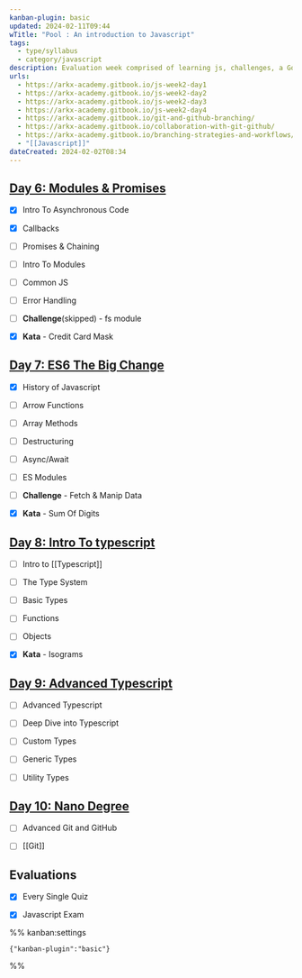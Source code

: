 ```yaml
---
kanban-plugin: basic
updated: 2024-02-11T09:44
wTitle: "Pool : An introduction to Javascript"
tags:
  - type/syllabus
  - category/javascript
description: Evaluation week comprised of learning js, challenges, a GorillaTest and finally a  group presentation aimed at assessing collaboration and synergy.
urls:
  - https://arkx-academy.gitbook.io/js-week2-day1
  - https://arkx-academy.gitbook.io/js-week2-day2
  - https://arkx-academy.gitbook.io/js-week2-day3
  - https://arkx-academy.gitbook.io/js-week2-day4
  - https://arkx-academy.gitbook.io/git-and-github-branching/
  - https://arkx-academy.gitbook.io/collaboration-with-git-github/
  - https://arkx-academy.gitbook.io/branching-strategies-and-workflows/
  - "[[Javascript]]"
dateCreated: 2024-02-02T08:34
---
```


## [Day 6: Modules & Promises](https://arkx-academy.gitbook.io/js-week2-day1)

- [x] Intro To Asynchronous Code
- [x] Callbacks
- [ ] Promises & Chaining
- [ ] Intro To Modules
- [ ] Common JS
- [ ] Error Handling
- [ ] **Challenge**(skipped) - fs module
- [x] **Kata** - Credit Card Mask


## [Day 7: ES6 The Big Change](https://arkx-academy.gitbook.io/js-week2-day2)

- [x] History of Javascript
- [ ] Arrow Functions
- [ ] Array Methods
- [ ] Destructuring
- [ ] Async/Await
- [ ] ES Modules
- [ ] **Challenge** - Fetch & Manip Data
- [x] **Kata** - Sum Of Digits


## [Day 8: Intro To typescript](https://arkx-academy.gitbook.io/js-week2-day3)

- [ ] Intro to [[Typescript]]
- [ ] The Type System
- [ ] Basic Types
- [ ] Functions
- [ ] Objects
- [x] **Kata** - Isograms


## [Day 9: Advanced Typescript](https://arkx-academy.gitbook.io/js-week2-day4)

- [ ] Advanced Typescript
- [ ] Deep Dive into Typescript
- [ ] Custom Types
- [ ] Generic Types
- [ ] Utility Types


## [Day 10: Nano Degree](https://arkx-academy.gitbook.io/collaboration-with-git-github/)

- [ ] Advanced Git and GitHub
- [ ] [[Git]]


## Evaluations

- [x] Every Single Quiz
- [x] Javascript Exam




%% kanban:settings
```
{"kanban-plugin":"basic"}
```
%%